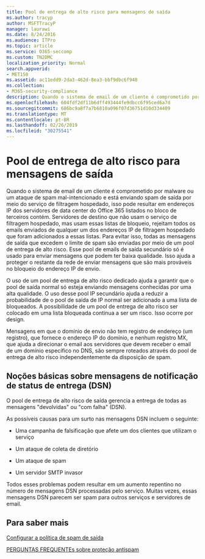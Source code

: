 ```yaml
---
title: Pool de entrega de alto risco para mensagens de saída
ms.author: tracyp
author: MSFTTracyP
manager: laurawi
ms.date: 8/24/2016
ms.audience: ITPro
ms.topic: article
ms.service: O365-seccomp
ms.custom: TN2DMC
localization_priority: Normal
search.appverid:
- MET150
ms.assetid: ac11edd9-2da3-462d-8ea3-bbf9dbc6f948
ms.collection:
- M365-security-compliance
description: Quando o sistema de email de um cliente é comprometido por malware ou um ataque de spam mal-intencionado e está enviando spam de saída por meio do serviço de filtragem hospedado, isso pode resultar em endereços IP dos servidores de data center do Office 365 listados no bloco de terceiros contém.
ms.openlocfilehash: 604fdf2df11b6dff493444fe9dbcc6f95ced6a7d
ms.sourcegitcommit: 686bc9a8f7a7b6810a096f07d36751d10d334409
ms.translationtype: MT
ms.contentlocale: pt-BR
ms.lasthandoff: 02/26/2019
ms.locfileid: "30275541"
---
```

# <a name="high-risk-delivery-pool-for-outbound-messages"></a>Pool de entrega de alto risco para mensagens de saída

Quando o sistema de email de um cliente é comprometido por malware ou um ataque de spam mal-intencionado e está enviando spam de saída por meio do serviço de filtragem hospedado, isso pode resultar em endereços IP dos servidores de data center do Office 365 listados no bloco de terceiros contém. Servidores de destino que não usam o serviço de filtragem hospedado, mas usam essas listas de bloqueio, rejeitam todos os emails enviados de qualquer um dos endereços IP de filtragem hospedado que foram adicionados a essas listas. Para evitar isso, todas as mensagens de saída que excedem o limite de spam são enviadas por meio de um pool de entrega de alto risco. Esse pool de emails de saída secundário só é usado para enviar mensagens que podem ter baixa qualidade. Isso ajuda a proteger o restante da rede de enviar mensagens que são mais prováveis no bloqueio do endereço IP de envio.
  
O uso de um pool de entrega de alto risco dedicado ajuda a garantir que o pool de saída normal só esteja enviando mensagens conhecidas por uma alta qualidade. O uso desse pool IP secundário ajuda a reduzir a probabilidade de o pool de saída de IP normal ser adicionado a uma lista de bloqueados. A possibilidade de um pool de entrega de alto risco ser colocado em uma lista bloqueada continua a ser um risco. Isso ocorre por design.
  
Mensagens em que o domínio de envio não tem registro de endereço (um registro), que fornece o endereço IP do domínio, e nenhum registro MX, que ajuda a direcionar o email aos servidores que devem receber o email de um domínio específico no DNS, são sempre roteados através do pool de entrega de alto risco independentemente da disposição de spam.
  
## <a name="understanding-delivery-status-notification-dsn-messages"></a>Noções básicas sobre mensagens de notificação de status de entrega (DSN)

O pool de entrega de alto risco de saída gerencia a entrega de todas as mensagens "devolvidas" ou "com falha" (DSN).
  
As possíveis causas para um surto nas mensagens DSN incluem o seguinte:
  
- Uma campanha de falsificação que afete um dos clientes que utilizam o serviço
    
- Um ataque de coleta de diretório
    
- Um ataque de spam
    
- Um servidor SMTP invasor
    
Todos esses problemas podem resultar em um aumento repentino no número de mensagens DSN processadas pelo serviço. Muitas vezes, essas mensagens DSN parecem ser spam para outros serviços e servidores de email.
  
## <a name="for-more-information"></a>Para saber mais

[Configurar a política de spam de saída](configure-the-outbound-spam-policy.md)
  
[PERGUNTAS FREQUENTEs sobre proteção antispam](anti-spam-protection-faq.md)
  

